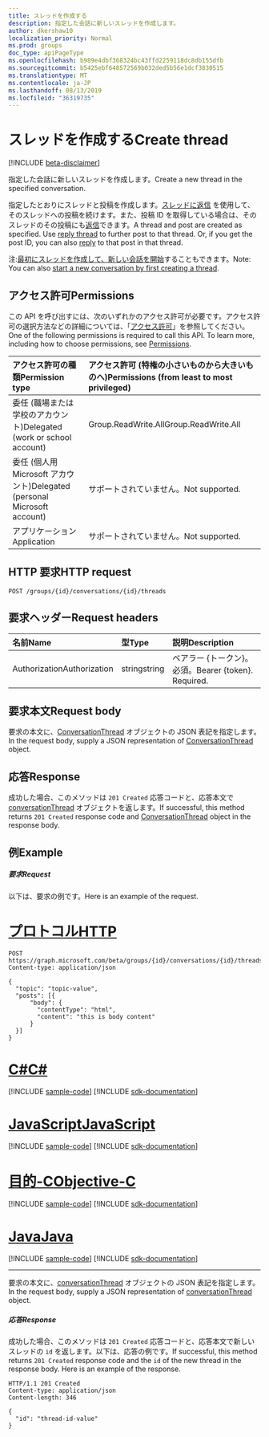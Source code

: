 ```yaml
---
title: スレッドを作成する
description: 指定した会話に新しいスレッドを作成します。
author: dkershaw10
localization_priority: Normal
ms.prod: groups
doc_type: apiPageType
ms.openlocfilehash: b989e4dbf368324bc43ffd2259118dc8db155dfb
ms.sourcegitcommit: b5425ebf648572569b032ded5b56e1dcf3830515
ms.translationtype: MT
ms.contentlocale: ja-JP
ms.lasthandoff: 08/13/2019
ms.locfileid: "36319735"
---
```

# <a name="create-thread"></a><span data-ttu-id="7af92-103">スレッドを作成する</span><span class="sxs-lookup"><span data-stu-id="7af92-103">Create thread</span></span>

[!INCLUDE [beta-disclaimer](../../includes/beta-disclaimer.md)]

<span data-ttu-id="7af92-104">指定した会話に新しいスレッドを作成します。</span><span class="sxs-lookup"><span data-stu-id="7af92-104">Create a new thread in the specified conversation.</span></span>

<span data-ttu-id="7af92-p101">指定したとおりにスレッドと投稿を作成します。[スレッドに返信](conversationthread-reply.md) を使用して、そのスレッドへの投稿を続けます。また、投稿 ID を取得している場合は、そのスレッドのその投稿にも[返信](post-reply.md)できます。</span><span class="sxs-lookup"><span data-stu-id="7af92-p101">A thread and post are created as specified. Use [reply thread](conversationthread-reply.md) to further post to that thread. Or, if you get the post ID, you can also [reply](post-reply.md) to that post in that thread.</span></span>

<span data-ttu-id="7af92-108">注:[最初にスレッドを作成して、新しい会話を開始](group-post-threads.md)することもできます。</span><span class="sxs-lookup"><span data-stu-id="7af92-108">Note: You can also [start a new conversation by first creating a thread](group-post-threads.md).</span></span>

## <a name="permissions"></a><span data-ttu-id="7af92-109">アクセス許可</span><span class="sxs-lookup"><span data-stu-id="7af92-109">Permissions</span></span>
<span data-ttu-id="7af92-p102">この API を呼び出すには、次のいずれかのアクセス許可が必要です。アクセス許可の選択方法などの詳細については、「[アクセス許可](/graph/permissions-reference)」を参照してください。</span><span class="sxs-lookup"><span data-stu-id="7af92-p102">One of the following permissions is required to call this API. To learn more, including how to choose permissions, see [Permissions](/graph/permissions-reference).</span></span>

|<span data-ttu-id="7af92-112">アクセス許可の種類</span><span class="sxs-lookup"><span data-stu-id="7af92-112">Permission type</span></span>      | <span data-ttu-id="7af92-113">アクセス許可 (特権の小さいものから大きいものへ)</span><span class="sxs-lookup"><span data-stu-id="7af92-113">Permissions (from least to most privileged)</span></span>              |
|:--------------------|:---------------------------------------------------------|
|<span data-ttu-id="7af92-114">委任 (職場または学校のアカウント)</span><span class="sxs-lookup"><span data-stu-id="7af92-114">Delegated (work or school account)</span></span> | <span data-ttu-id="7af92-115">Group.ReadWrite.All</span><span class="sxs-lookup"><span data-stu-id="7af92-115">Group.ReadWrite.All</span></span>    |
|<span data-ttu-id="7af92-116">委任 (個人用 Microsoft アカウント)</span><span class="sxs-lookup"><span data-stu-id="7af92-116">Delegated (personal Microsoft account)</span></span> | <span data-ttu-id="7af92-117">サポートされていません。</span><span class="sxs-lookup"><span data-stu-id="7af92-117">Not supported.</span></span>    |
|<span data-ttu-id="7af92-118">アプリケーション</span><span class="sxs-lookup"><span data-stu-id="7af92-118">Application</span></span> | <span data-ttu-id="7af92-119">サポートされていません。</span><span class="sxs-lookup"><span data-stu-id="7af92-119">Not supported.</span></span> |

## <a name="http-request"></a><span data-ttu-id="7af92-120">HTTP 要求</span><span class="sxs-lookup"><span data-stu-id="7af92-120">HTTP request</span></span>
<!-- { "blockType": "ignored" } -->
```http
POST /groups/{id}/conversations/{id}/threads
```
## <a name="request-headers"></a><span data-ttu-id="7af92-121">要求ヘッダー</span><span class="sxs-lookup"><span data-stu-id="7af92-121">Request headers</span></span>
| <span data-ttu-id="7af92-122">名前</span><span class="sxs-lookup"><span data-stu-id="7af92-122">Name</span></span>       | <span data-ttu-id="7af92-123">型</span><span class="sxs-lookup"><span data-stu-id="7af92-123">Type</span></span> | <span data-ttu-id="7af92-124">説明</span><span class="sxs-lookup"><span data-stu-id="7af92-124">Description</span></span>|
|:---------------|:--------|:----------|
| <span data-ttu-id="7af92-125">Authorization</span><span class="sxs-lookup"><span data-stu-id="7af92-125">Authorization</span></span>  | <span data-ttu-id="7af92-126">string</span><span class="sxs-lookup"><span data-stu-id="7af92-126">string</span></span>  | <span data-ttu-id="7af92-p103">ベアラー {トークン}。必須。</span><span class="sxs-lookup"><span data-stu-id="7af92-p103">Bearer {token}. Required.</span></span> |

## <a name="request-body"></a><span data-ttu-id="7af92-129">要求本文</span><span class="sxs-lookup"><span data-stu-id="7af92-129">Request body</span></span>
<span data-ttu-id="7af92-130">要求の本文に、[ConversationThread](../resources/conversationthread.md) オブジェクトの JSON 表記を指定します。</span><span class="sxs-lookup"><span data-stu-id="7af92-130">In the request body, supply a JSON representation of [ConversationThread](../resources/conversationthread.md) object.</span></span>

## <a name="response"></a><span data-ttu-id="7af92-131">応答</span><span class="sxs-lookup"><span data-stu-id="7af92-131">Response</span></span>

<span data-ttu-id="7af92-132">成功した場合、このメソッドは `201 Created` 応答コードと、応答本文で [conversationThread](../resources/conversationthread.md) オブジェクトを返します。</span><span class="sxs-lookup"><span data-stu-id="7af92-132">If successful, this method returns `201 Created` response code and [ConversationThread](../resources/conversationthread.md) object in the response body.</span></span>

## <a name="example"></a><span data-ttu-id="7af92-133">例</span><span class="sxs-lookup"><span data-stu-id="7af92-133">Example</span></span>
##### <a name="request"></a><span data-ttu-id="7af92-134">要求</span><span class="sxs-lookup"><span data-stu-id="7af92-134">Request</span></span>
<span data-ttu-id="7af92-135">以下は、要求の例です。</span><span class="sxs-lookup"><span data-stu-id="7af92-135">Here is an example of the request.</span></span>

# <a name="httptabhttp"></a>[<span data-ttu-id="7af92-136">プロトコル</span><span class="sxs-lookup"><span data-stu-id="7af92-136">HTTP</span></span>](#tab/http)
<!-- {
  "blockType": "request",
  "name": "create_conversationthread_from_conversation"
}-->
```http
POST https://graph.microsoft.com/beta/groups/{id}/conversations/{id}/threads
Content-type: application/json

{
  "topic": "topic-value",
  "posts": [{
      "body": {
        "contentType": "html",
        "content": "this is body content"
      }
  }]
}
```
# <a name="ctabcsharp"></a>[<span data-ttu-id="7af92-137">C#</span><span class="sxs-lookup"><span data-stu-id="7af92-137">C#</span></span>](#tab/csharp)
[!INCLUDE [sample-code](../includes/snippets/csharp/create-conversationthread-from-conversation-csharp-snippets.md)]
[!INCLUDE [sdk-documentation](../includes/snippets/snippets-sdk-documentation-link.md)]

# <a name="javascripttabjavascript"></a>[<span data-ttu-id="7af92-138">JavaScript</span><span class="sxs-lookup"><span data-stu-id="7af92-138">JavaScript</span></span>](#tab/javascript)
[!INCLUDE [sample-code](../includes/snippets/javascript/create-conversationthread-from-conversation-javascript-snippets.md)]
[!INCLUDE [sdk-documentation](../includes/snippets/snippets-sdk-documentation-link.md)]

# <a name="objective-ctabobjc"></a>[<span data-ttu-id="7af92-139">目的-C</span><span class="sxs-lookup"><span data-stu-id="7af92-139">Objective-C</span></span>](#tab/objc)
[!INCLUDE [sample-code](../includes/snippets/objc/create-conversationthread-from-conversation-objc-snippets.md)]
[!INCLUDE [sdk-documentation](../includes/snippets/snippets-sdk-documentation-link.md)]

# <a name="javatabjava"></a>[<span data-ttu-id="7af92-140">Java</span><span class="sxs-lookup"><span data-stu-id="7af92-140">Java</span></span>](#tab/java)
[!INCLUDE [sample-code](../includes/snippets/java/create-conversationthread-from-conversation-java-snippets.md)]
[!INCLUDE [sdk-documentation](../includes/snippets/snippets-sdk-documentation-link.md)]

---

<span data-ttu-id="7af92-141">要求の本文に、[conversationThread](../resources/conversationthread.md) オブジェクトの JSON 表記を指定します。</span><span class="sxs-lookup"><span data-stu-id="7af92-141">In the request body, supply a JSON representation of [conversationThread](../resources/conversationthread.md) object.</span></span>
##### <a name="response"></a><span data-ttu-id="7af92-142">応答</span><span class="sxs-lookup"><span data-stu-id="7af92-142">Response</span></span>

<span data-ttu-id="7af92-p104">成功した場合、このメソッドは `201 Created` 応答コードと、応答本文で新しいスレッドの `id` を返します。以下は、応答の例です。</span><span class="sxs-lookup"><span data-stu-id="7af92-p104">If successful, this method returns `201 Created` response code and the `id` of the new thread in the response body. Here is an example of the response.</span></span>
<!-- {
  "blockType": "response",
  "truncated": true,
  "@odata.type": "microsoft.graph.conversationThread"
} -->
```http
HTTP/1.1 201 Created
Content-type: application/json
Content-length: 346

{
  "id": "thread-id-value"
}
```

<!-- uuid: 8fcb5dbc-d5aa-4681-8e31-b001d5168d79
2015-10-25 14:57:30 UTC -->
<!--
{
  "type": "#page.annotation",
  "description": "Create thread",
  "keywords": "",
  "section": "documentation",
  "tocPath": "",
  "suppressions": [
  ]
}
-->
